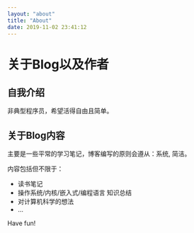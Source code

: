 ```yaml
---
layout: "about"
title: "About"
date: 2019-11-02 23:41:12
---
```



# 关于Blog以及作者

## 自我介绍

非典型程序员，希望活得自由且简单。

## 关于Blog内容

主要是一些平常的学习笔记，博客编写的原则会遵从：系统, 简洁。

内容包括但不限于：
+ 读书笔记
+ 操作系统/内核/嵌入式/编程语言 知识总结
+ 对计算机科学的想法
+ ...


Have fun!

